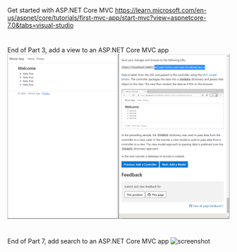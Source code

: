 Get started with ASP.NET Core MVC https://learn.microsoft.com/en-us/aspnet/core/tutorials/first-mvc-app/start-mvc?view=aspnetcore-7.0&tabs=visual-studio

#
End of Part 3, add a view to an ASP.NET Core MVC app
![screenshot](EndOfPart3.PNG)
#
End of Part 7, add search to an ASP.NET Core MVC app
![screenshot](EndOfPart7.PNG.PNG)